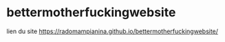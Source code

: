 # bettermotherfuckingwebsite
lien du site https://radomampianina.github.io/bettermotherfuckingwebsite/
